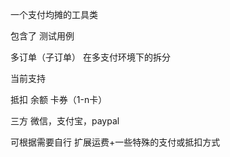 一个支付均摊的工具类

包含了 测试用例

多订单（子订单） 在多支付环境下的拆分


当前支持 


 抵扣 余额
     卡券（1-n卡）
     
  三方
     微信，支付宝，paypal
     
可根据需要自行 扩展运费+一些特殊的支付或抵扣方式
